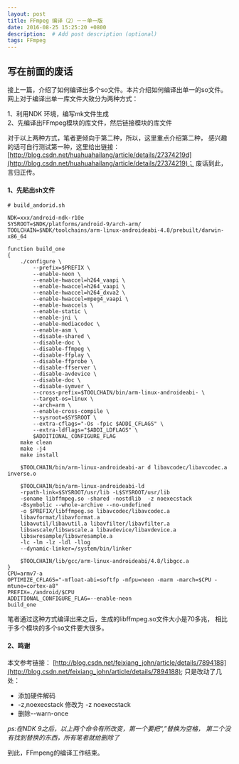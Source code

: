 ```yaml
---
layout: post
title: FFmpeg 编译（2）－－单一版
date: 2016-08-25 15:25:20 +0800
description:  # Add post description (optional)
tags: FFmpeg
---
```

## 写在前面的废话
接上一篇，介绍了如何编译出多个so文件。本片介绍如何编译出单一的so文件。
网上对于编译出单一库文件大致分为两种方式：  

1、利用NDK 环境，编写mk文件生成  
2、先编译出FFmpeg模块的库文件，然后链接模块的库文件

对于以上两种方式，笔者更倾向于第二种，所以，这里重点介绍第二种，
感兴趣的话可自行测试第一种，这里给出链接：
[http://blog.csdn.net/huahuahailang/article/details/27374219d](http://blog.csdn.net/huahuahailang/article/details/27374219)；
废话到此，言归正传。

#### 1、先贴出sh文件

```
# build_andorid.sh

NDK=xxx/android-ndk-r10e
SYSROOT=$NDK/platforms/android-9/arch-arm/
TOOLCHAIN=$NDK/toolchains/arm-linux-androideabi-4.8/prebuilt/darwin-x86_64

function build_one
{
    ./configure \
        --prefix=$PREFIX \
        --enable-neon \
        --enable-hwaccel=h264_vaapi \
        --enable-hwaccel=h264_vaapi \
        --enable-hwaccel=h264_dxva2 \
        --enable-hwaccel=mpeg4_vaapi \
        --enable-hwaccels \
        --enable-static \
        --enable-jni \
        --enable-mediacodec \
        --enable-asm \
        --disable-shared \
        --disable-doc \
        --disable-ffmpeg \
        --disable-ffplay \
        --disable-ffprobe \
        --disable-ffserver \
        --disable-avdevice \
        --disable-doc \
        --disable-symver \
        --cross-prefix=$TOOLCHAIN/bin/arm-linux-androideabi- \
        --target-os=linux \
        --arch=arm \
        --enable-cross-compile \
        --sysroot=$SYSROOT \
        --extra-cflags="-Os -fpic $ADDI_CFLAGS" \
        --extra-ldflags="$ADDI_LDFLAGS" \
        $ADDITIONAL_CONFIGURE_FLAG
    make clean
    make -j4
    make install

    $TOOLCHAIN/bin/arm-linux-androideabi-ar d libavcodec/libavcodec.a inverse.o
    
    $TOOLCHAIN/bin/arm-linux-androideabi-ld 
    -rpath-link=$SYSROOT/usr/lib -L$SYSROOT/usr/lib  
    -soname libffmpeg.so -shared -nostdlib  -z noexecstack 
    -Bsymbolic --whole-archive --no-undefined 
    -o $PREFIX/libffmpeg.so libavcodec/libavcodec.a 
    libavformat/libavformat.a 
    libavutil/libavutil.a libavfilter/libavfilter.a 
    libswscale/libswscale.a libavdevice/libavdevice.a 
    libswresample/libswresample.a 
    -lc -lm -lz -ldl -llog 
    --dynamic-linker=/system/bin/linker

    $TOOLCHAIN/lib/gcc/arm-linux-androideabi/4.8/libgcc.a
}
CPU=armv7-a
OPTIMIZE_CFLAGS="-mfloat-abi=softfp -mfpu=neon -marm -march=$CPU -mtune=cortex-a8"
PREFIX=./android/$CPU
ADDITIONAL_CONFIGURE_FLAG=--enable-neon
build_one
```
笔者通过这种方式编译出来之后，生成的libffmpeg.so文件大小是70多兆，
相比于多个模块的多个so文件要大很多。
#### 2、鸣谢
本文参考链接：
[http://blog.csdn.net/feixiang_john/article/details/7894188](http://blog.csdn.net/feixiang_john/article/details/7894188);
只是改动了几处：
* 添加硬件解码
* -z,noexecstack  修改为 -z noexecstack
* 删除--warn-once

*ps:在NDK 9之后，以上两个命令有所改变，第一个要把“,”替换为空格，
第二个没有找到替换的东西，所有笔者就给删除了*

到此，FFmpeng的编译工作结束。